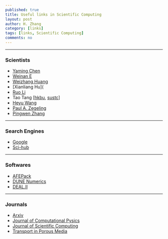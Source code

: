 ```yaml
---
published: true
title: Useful links in Scientific Computing
layout: post
author: H. Zhang
category: [links]
tags: [links, Scientific Computing] 
comments: no 
---
```


---
### Scientists
- [Yaming Chen](https://sites.google.com/site/yamingchen14/home)
- [Weinan E](https://web.math.princeton.edu/~weinan/)
- [Weizhang Huang](http://www.math.ku.edu/~huang/)
- [Xianliang Hu](
- [Ruo Li](http://dsec.pku.edu.cn/~rli/)
- Tao Tang [[hkbu](http://www.math.hkbu.edu.hk/~ttang/), [sustc](http://sustc.edu.cn/faculty_all/f/Tang%20Tao)]
- [Heyu Wang](http://person.zju.edu.cn/en/wangheyu)
- [Paul A. Zegeling](https://www.staff.science.uu.nl/~zegel101/)
- [Pingwen Zhang](http://www.math.pku.edu.cn/teachers/zhangpw/private/homepage/)


___

### Search Engines
- [Google](www.gogole.com)
- [Sci-hub](www.sci-hub.bz)

___

### Softwares
- [AFEPack](http://dsec.pku.edu.cn/~rli/software.php)
- [DUNE Numerics](https://dune-project.org/)
- [DEAL.II](https://www.dealii.org/)


___

### Journals  
- [Arxiv](https://arxiv.org)
- [Journal of Computational Pysics](http://www.journals.elsevier.com/journal-of-computational-physics)
- [Journal of Scientific Computing](https://www.editorialmanager.com/jomp/default.aspx)
- [Transport in Porous Media](https://www.editorialmanager.com/tipm/default.aspx)




